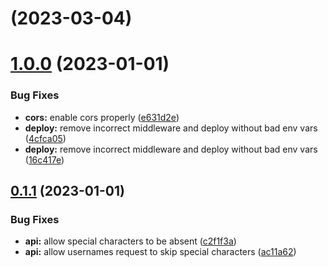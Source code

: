 # [](https://github.com/Zwiqler94/Username-Generator/compare/v1.1.0...v) (2023-03-04)



# [1.0.0](https://github.com/Zwiqler94/Username-Generator/compare/v0.1.1...v1.0.0) (2023-01-01)


### Bug Fixes

* **cors:** enable cors properly ([e631d2e](https://github.com/Zwiqler94/Username-Generator/commit/e631d2e3c9a2376b901c9d7c9502071c72487619))
* **deploy:** remove incorrect middleware and deploy without bad env vars ([4cfca05](https://github.com/Zwiqler94/Username-Generator/commit/4cfca057a74eef4eb9cec18ddfbff94f16e9a880))
* **deploy:** remove incorrect middleware and deploy without bad env vars ([16c417e](https://github.com/Zwiqler94/Username-Generator/commit/16c417eafa0036c9d70752581fb6b5c69c5c1807))



## [0.1.1](https://github.com/Zwiqler94/Username-Generator/compare/ac11a62b250921ea9c0f65962d5060f7c9b872e1...v0.1.1) (2023-01-01)


### Bug Fixes

* **api:** allow special characters to be absent ([c2f1f3a](https://github.com/Zwiqler94/Username-Generator/commit/c2f1f3a80e434dc557c02bef370ba7646c06379a))
* **api:** allow usernames request to skip special characters ([ac11a62](https://github.com/Zwiqler94/Username-Generator/commit/ac11a62b250921ea9c0f65962d5060f7c9b872e1))



